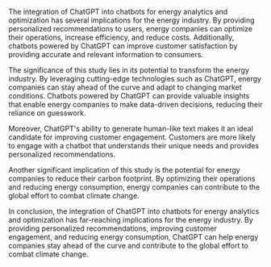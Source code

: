 
The integration of ChatGPT into chatbots for energy analytics and optimization has several implications for the energy industry. By providing personalized recommendations to users, energy companies can optimize their operations, increase efficiency, and reduce costs. Additionally, chatbots powered by ChatGPT can improve customer satisfaction by providing accurate and relevant information to consumers.

The significance of this study lies in its potential to transform the energy industry. By leveraging cutting-edge technologies such as ChatGPT, energy companies can stay ahead of the curve and adapt to changing market conditions. Chatbots powered by ChatGPT can provide valuable insights that enable energy companies to make data-driven decisions, reducing their reliance on guesswork.

Moreover, ChatGPT's ability to generate human-like text makes it an ideal candidate for improving customer engagement. Customers are more likely to engage with a chatbot that understands their unique needs and provides personalized recommendations.

Another significant implication of this study is the potential for energy companies to reduce their carbon footprint. By optimizing their operations and reducing energy consumption, energy companies can contribute to the global effort to combat climate change.

In conclusion, the integration of ChatGPT into chatbots for energy analytics and optimization has far-reaching implications for the energy industry. By providing personalized recommendations, improving customer engagement, and reducing energy consumption, ChatGPT can help energy companies stay ahead of the curve and contribute to the global effort to combat climate change.
